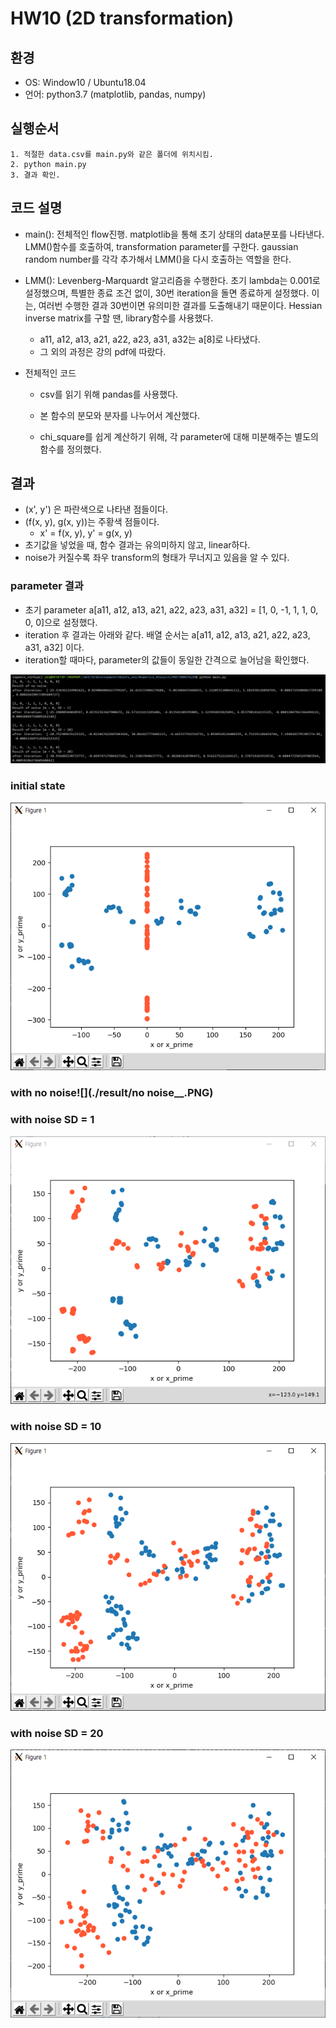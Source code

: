 # HW10 (2D transformation)

## 환경

- OS: Window10 / Ubuntu18.04
- 언어: python3.7 (matplotlib, pandas, numpy)



## 실행순서

```
1. 적절한 data.csv를 main.py와 같은 폴더에 위치시킴.
2. python main.py
3. 결과 확인.
```



## 코드 설명

- main(): 전체적인 flow진행. matplotlib을 통해 초기 상태의 data분포를 나타낸다. LMM()함수를 호출하여, transformation parameter를 구한다. gaussian random number를 각각 추가해서 LMM()을 다시 호출하는 역할을 한다. 

- LMM(): Levenberg-Marquardt 알고리즘을 수행한다. 초기 lambda는 0.001로 설정했으며, 특별한 종료 조건 없이, 30번 iteration을 돌면 종료하게 설정했다. 이는, 여러번 수행한 결과 30번이면 유의미한 결과를 도출해내기 때문이다. Hessian inverse matrix를 구할 땐, library함수를 사용했다. 

  - a11, a12, a13, a21, a22, a23, a31, a32는 a[8]로 나타냈다.
  - 그 외의 과정은 강의 pdf에 따랐다.

- 전체적인 코드

  - csv를 읽기 위해 pandas를 사용했다.

  - 본 함수의 분모와 분자를 나누어서 계산했다.

  - chi_square를 쉽게 계산하기 위해, 각 parameter에 대해 미분해주는 별도의 함수를 정의했다.

    

## 결과

- (x', y') 은 파란색으로 나타낸 점들이다.
- (f(x, y), g(x, y))는 주황색 점들이다. 
  - x' = f(x, y), y' = g(x, y) 
- 초기값을 넣었을 때, 함수 결과는 유의미하지 않고, linear하다.
- noise가 커질수록 좌우 transform의 형태가 무너지고 있음을 알 수 있다. 



### parameter 결과

- 초기 parameter a[a11, a12, a13, a21, a22, a23, a31, a32] = [1, 0, -1, 1, 1, 0, 0, 0]으로 설정했다.
- iteration 후 결과는 아래와 같다. 배열 순서는  a[a11, a12, a13, a21, a22, a23, a31, a32] 이다.
- iteration할 때마다, parameter의 값들이 동일한 간격으로 늘어남을 확인했다. 

![image-20211206144940580](./result/전체결과.png)

### initial state

![](./result/initial__.png)



### with no noise![](./result/no noise__.PNG)



### with noise SD = 1

![](./result/SD=1__.png)

### with noise SD = 10

![](./result/SD=10__.png)

### with noise SD = 20

![](./result/SD=20__.png)
